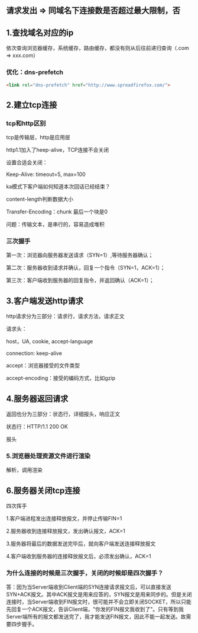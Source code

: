 ## 请求发出 => 同域名下连接数是否超过最大限制，否

## 1.查找域名对应的ip

依次查询浏览器缓存，系统缓存，路由缓存，都没有则从后往前递归查询（.com => xxx.com）

### 优化：dns-prefetch

```html
<link rel="dns-prefetch" href="http://www.spreadfirefox.com/">
```

## 2.建立tcp连接

### tcp和http区别

tcp是传输层，http是应用层

http1.1加入了heep-alive，TCP连接不会关闭 

设置合适会关闭：

Keep-Alive: timeout=5, max=100

ka模式下客户端如何知道本次回话已经结束？

content-length判断数据大小

Transfer-Encoding：chunk 最后一个块是0

问题：传输文本，是串行的，容易造成堆积

### 三次握手

第一次：浏览器向服务器发送请求（SYN=1）,等待服务器确认；

第二次：服务器收到请求并确认，回复一个指令（SYN=1，ACK=1）；

第三次：客户端收到服务器的回复指令，并返回确认（ACK=1）；

## 3.客户端发送http请求

http请求分为三部分：请求行，请求方法，请求正文

请求头：

host，UA, cookie, accept-language

connection: keep-alive

accept：浏览器接受的文件类型

accept-encoding：接受的编码方式，比如gzip

## 4.服务器返回请求

返回也分为三部分：状态行，详细报头，响应正文

状态行：HTTP/1.1 200 OK

报头 

### 5.浏览器处理资源文件进行渲染

解析，调用渲染

## 6.服务器关闭tcp连接

四次挥手

1.客户端进程发出连接释放报文，并停止传输FIN=1

2.服务器收到连接释放报文，发出确认报文，ACK=1

3.服务器将最后的数据发送完毕后，就向客户端发送连接释放报文

4.客户端收到服务器的连接释放报文后，必须发出确认，ACK=1

### 为什么连接的时候是三次握手，关闭的时候却是四次握手？
  
答：因为当Server端收到Client端的SYN连接请求报文后，可以直接发送SYN+ACK报文。其中ACK报文是用来应答的，SYN报文是用来同步的。但是关闭连接时，当Server端收到FIN报文时，很可能并不会立即关闭SOCKET，所以只能先回复一个ACK报文，告诉Client端，"你发的FIN报文我收到了"。只有等到我Server端所有的报文都发送完了，我才能发送FIN报文，因此不能一起发送。故需要四步握手。



